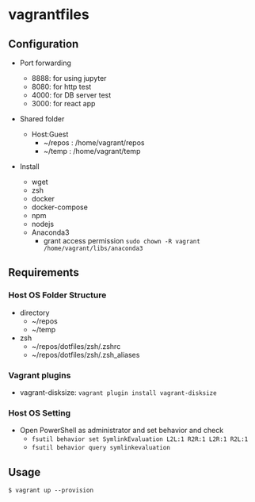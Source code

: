 # vagrantfiles

## Configuration

- Port forwarding

  - 8888: for using jupyter
  - 8080: for http test
  - 4000: for DB server test
  - 3000: for react app

- Shared folder

  - Host:Guest
    - ~/repos : /home/vagrant/repos
    - ~/temp : /home/vagrant/temp

- Install
  - wget
  - zsh
  - docker
  - docker-compose
  - npm
  - nodejs
  - Anaconda3
    - grant access permission ```sudo chown -R vagrant /home/vagrant/libs/anaconda3```

## Requirements

### Host OS Folder Structure

- directory
  - ~/repos
  - ~/temp
- zsh
  - ~/repos/dotfiles/zsh/.zshrc
  - ~/repos/dotfiles/zsh/.zsh_aliases

### Vagrant plugins

- vagrant-disksize: `vagrant plugin install vagrant-disksize`

### Host OS Setting
- Open PowerShell as administrator and set behavior and check
  - `fsutil behavior set SymlinkEvaluation L2L:1 R2R:1 L2R:1 R2L:1`
  - `fsutil behavior query symlinkevaluation`
  
## Usage

`$ vagrant up --provision`
